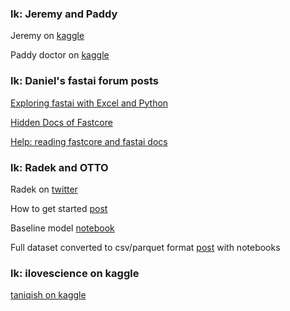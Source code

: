 ### lk: Jeremy and Paddy

Jeremy on [kaggle](https://www.kaggle.com/jhoward)

Paddy doctor on [kaggle](https://www.kaggle.com/competitions/paddy-disease-classification/submissions)

### lk: Daniel's fastai forum posts
  
[Exploring fastai with Excel and Python](https://forums.fast.ai/t/exploring-fastai-with-excel-and-python/97426)
  
[Hidden Docs of Fastcore](https://forums.fast.ai/t/hidden-docs-of-fastcore/98455)
  
[Help: reading fastcore and fastai docs](https://forums.fast.ai/t/help-reading-fastcore-and-fastai-docs/100168) 

### lk: Radek and OTTO
Radek on [twitter](https://twitter.com/radekosmulski)

How to get started [post](https://www.kaggle.com/competitions/otto-recommender-system/discussion/364062)

Baseline model [notebook](https://www.kaggle.com/code/radek1/co-visitation-matrix-simplified-imprvd-logic/notebook?scriptVersionId=110068977)

Full dataset converted to csv/parquet format [post](https://www.kaggle.com/competitions/otto-recommender-system/discussion/363843) with notebooks

### lk: ilovescience on kaggle

[taniqish on kaggle](https://www.kaggle.com/tanlikesmath)
